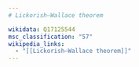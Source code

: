 ```yaml
---
# Lickorish–Wallace theorem

wikidata: Q17125544
msc_classification: "57"
wikipedia_links:
  - "[[Lickorish–Wallace theorem]]"
---
```

